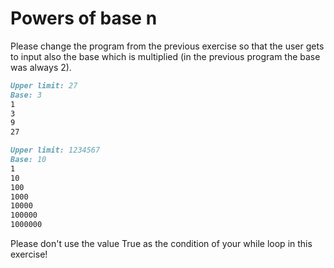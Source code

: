 
# Powers of base n

Please change the program from the previous exercise so that the user gets to input also the base which is multiplied (in the previous program the base was always 2).

```markdown
Upper limit: 27
Base: 3
1
3
9
27
```

```markdown
Upper limit: 1234567
Base: 10
1
10
100
1000
10000
100000
1000000
```

Please don't use the value True as the condition of your while loop in this exercise!
